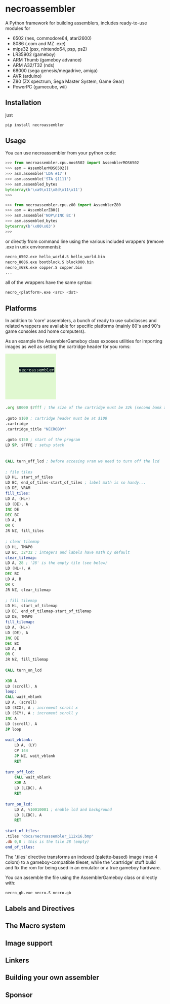 # necroassembler
A Python framework for building assemblers, includes ready-to-use modules for 

* 6502 (nes, commodore64, atari2600)
* 8086 (.com and MZ .exe)
* mips32 (psx, nintendo64, psp, ps2)
* LR35902 (gameboy)
* ARM Thumb (gameboy advance)
* ARM A32/T32 (nds)
* 68000 (sega genesis/megadrive, amiga)
* AVR (arduino)
* Z80 (ZX spectrum, Sega Master System, Game Gear)
* PowerPC (gamecube, wii)

## Installation

just

```sh
pip install necroassembler
```

## Usage

You can use necroassembler from your python code:

```python
>>> from necroassembler.cpu.mos6502 import AssemblerMOS6502
>>> asm = AssemblerMOS6502()
>>> asm.assemble('LDA #17')  
>>> asm.assemble('STA $1111') 
>>> asm.assembled_bytes
bytearray(b'\xa9\x11\x8d\x11\x11')
>>>
```

```python
>>> from necroassembler.cpu.z80 import AssemblerZ80         
>>> asm = AssemblerZ80()
>>> asm.assemble('NOP\nINC BC')  
>>> asm.assembled_bytes         
bytearray(b'\x00\x03')
>>>
```

or directly from command line using the various included wrappers (remove .exe in unix environments):

```sh
necro_6502.exe hello_world.S hello_world.bin
necro_8086.exe bootblock.S block000.bin
necro_m68k.exe copper.S copper.bin
...
```

all of the wrappers have the same syntax:

```sh
necro_<platform>.exe <src> <dst>
```

## Platforms

In addition to 'core' assemblers, a bunch of ready to use subclasses and related wrappers are available for specific platforms (mainly 80's and 90's game consoles and home computers).

As an example the AssemblerGameboy class exposes utilities for importing images as well as setting the cartridge header for you roms:

![BGB Emulator Screenshot](docs/bgb00001.png)

```asm
.org $0000 $7fff ; the size of the cartridge must be 32k (second bank at $4000 can be bank-switched)

.goto $100 ; cartridge header must be at $100
.cartridge
.cartridge_title "NECROBOY"

.goto $150 ; start of the program
LD SP, $FFFE ; setup stack


CALL turn_off_lcd ; before accesing vram we need to turn off the lcd

; file tiles
LD HL, start_of_tiles
LD BC, end_of_tiles-start_of_tiles ; label math is so handy...
LD DE, VRAM
fill_tiles:
LD A, (HL+)
LD (DE), A
INC DE
DEC BC
LD A, B
OR C
JR NZ, fill_tiles

; clear tilemap
LD HL, TMAP0
LD BC, 32*32 ; integers and labels have math by default
clear_tilemap:
LD A, 28 ; '28' is the empty tile (see below)
LD (HL+), A
DEC BC
LD A, B
OR C
JR NZ, clear_tilemap

; fill tilemap
LD HL, start_of_tilemap
LD BC, end_of_tilemap-start_of_tilemap
LD DE, TMAP0
fill_tilemap:
LD A, (HL+)
LD (DE), A
INC DE
DEC BC
LD A, B
OR C
JR NZ, fill_tilemap

CALL turn_on_lcd

XOR A
LD (scroll), A
loop:
CALL wait_vblank
LD A, (scroll)
LD (SCX), A ; increment scroll x
LD (SCY), A ; increment scroll y
INC A
LD (scroll), A
JP loop

wait_vblank:
	LD A, (LY)
	CP 144
	JP NZ, wait_vblank
	RET

turn_off_lcd:
	CALL wait_vblank
	XOR A
	LD (LCDC), A
	RET

turn_on_lcd:
	LD A, %10010001 ; enable lcd and background
	LD (LCDC), A
	RET

start_of_tiles:
.tiles "docs/necroassembler_112x16.bmp"
.db 0,0 ; this is the tile 28 (empty)
end_of_tiles:

```

The '.tiles' directive transforms an indexed (palette-based) image (max 4 colors) to a gameboy-compatible tileset, while the '.cartridge' stuff build and fix the rom for being used in an emulator or a true gameboy hardware.

You can assemble the file using the AssemblerGameboy class or directly with:

```sh
necro_gb.exe necro.S necro.gb
```



## Labels and Directives

## The Macro system

## Image support

## Linkers

## Building your own assembler

## Sponsor
